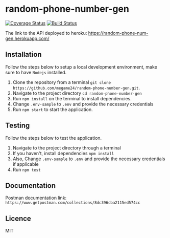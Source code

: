 # random-phone-number-gen

[![Coverage Status](https://coveralls.io/repos/github/megame24/random-phone-number-gen/badge.svg?branch=setup-ci)](https://coveralls.io/github/megame24/random-phone-number-gen?branch=setup-ci)
[![Build Status](https://travis-ci.org/megame24/random-phone-number-gen.svg?branch=develop)](https://travis-ci.org/megame24/random-phone-number-gen)

The link to the API deployed to heroku: https://random-phone-num-gen.herokuapp.com/

## Installation

Follow the steps below to setup a local development environment, make sure to have `Nodejs` installed.

1.  Clone the repository from a terminal `git clone https://github.com/megame24/random-phone-number-gen.git`.
2.  Navigate to the project directory `cd random-phone-number-gen`
3.  Run `npm install` on the terminal to install dependencies.
4.  Change `.env-sample` to `.env` and provide the necessary credentials
5.  Run `npm start` to start the application.

## Testing

Follow the steps below to test the application.

1.  Navigate to the project directory through a terminal
2.  If you haven't, install dependencies `npm install`
3.  Also, Change `.env-sample` to `.env` and provide the necessary credentials if applicable
4.  Run `npm test`

## Documentation

Postman documentation link: `https://www.getpostman.com/collections/8dc396cba2115ed574cc`

## Licence

MIT